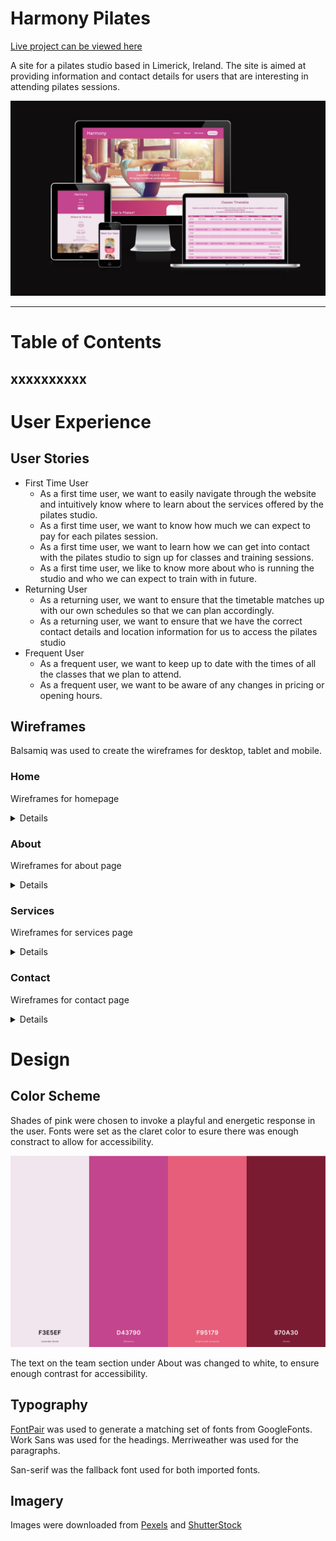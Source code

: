 # Harmony Pilates

[Live project can be viewed here](https://saziosu.github.io/harmony-pilates/)

A site for a pilates studio based in Limerick, Ireland. The site is aimed at providing information and contact details for users that are interesting in attending pilates sessions.

![](assets/images/readme/responsive.png)

---

# Table of Contents
xxxxxxxxxx
---

# User Experience

## User Stories

* First Time User
    * As a first time user, we want to easily navigate through the website and intuitively know where to learn about the services offered by the pilates studio.
    * As a first time user, we want to know how much we can expect to pay for each pilates session.
    * As a first time user, we want to learn how we can get into contact with the pilates studio to sign up for classes and training sessions. 
    * As a first time user, we like to know more about who is running the studio and who we can expect to train with in future.
* Returning User
    * As a returning user, we want to ensure that the timetable matches up with our own schedules so that we can plan accordingly.
    * As a returning user, we want to ensure that we have the correct contact details and location information for us to access the pilates studio
* Frequent User
    * As a frequent user, we want to keep up to date with the times of all the classes that we plan to attend.
    * As a frequent user, we want to be aware of any changes in pricing or opening hours.

## Wireframes

 Balsamiq was used to create the wireframes for desktop, tablet and mobile.

### Home

Wireframes for homepage

<details>
![](assets/images/readme/wireframes-homepage.png)
</details>

### About

Wireframes for about page 

<details>
![](assets/images/readme/wireframes-about.png)
</details>

### Services

Wireframes for services page 

<details>
![](assets/images/readme/wireframes-services.png)
</details>

### Contact

Wireframes for contact page

<details>
![](assets/images/readme/wireframes-contact.png)
</details>

# Design 

## Color Scheme
Shades of pink were chosen to invoke a playful and energetic response in the user.
Fonts were set as the claret color to esure there was enough constract to allow for accessibility.

![](assets/images/readme/coolers-palette.png)

The text on the team section under About was changed to white, to ensure enough contrast for accessibility.


## Typography

[FontPair](https://www.fontpair.co/pairings/work-sans-merriweather) was used to generate a matching set of fonts from GoogleFonts.
Work Sans was used for the headings. Merriweather was used for the paragraphs.

San-serif was the fallback font used for both imported fonts.

## Imagery

Images were downloaded from [Pexels](https://www.pexels.com/) and [ShutterStock](https://www.shutterstock.com/)